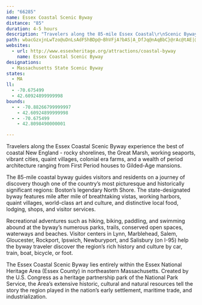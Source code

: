 ```yaml
---
id: "66285"
name: Essex Coastal Scenic Byway
distance: "85"
duration: 4-5 hours
description: "Travelers along the 85-mile Essex Coastal\r\nScenic Byway will experience the best of coastal New England: rocky shorelines, the Great Marsh, working seaports, vibrant cities, quaint villages, colonial era farms, and a wealth of period architecture ranging from First Period houses to Gilded-Age mansions."
path: wbacGzxjnLwTzo@uDnLsAdFShBDp@~BhVFjA?bAS|A_DfJq@nAqBbC}@rAc@tAE|@?r@h@tIHpAXzAt@~AbBlBrF`EnAvAl@jA^nAhAlFfBxF`CfGP~@ThECjAc@jA[RyCx@o@^wBfCyAfAuBVkEL_Dj@wBF{@PgB~@eA`A]^k@rAYvA?lBz@lLAfBM~Bo@tEEtQ_@zCc@pBu@jBmEnHsClHo@r@aFjDy@z@yBjEi@xAYbBe@dGoAtLI~CItNOxCsDzPItDHhJOxBgFfQ}BfFoAfEYr@wFxJeBbEu@|BkBhJiCrLi@lEoApOg@~Bk@lA}@x@eEdCg@jAGf@E`B?xMj@bGx@vFx@zB|D`Hj@v@h@XlER^F`@\Pj@R|Bn@~BJ~@KxAsCdDgC~Do@zA_Kxe@a@tAmA\gD`B}HfGUJc@DyF_@wGw@_\gGoCUoBR}Af@uA|@eN|MmFlGmBpCwCzEoA~CyAvF]dCe@`HS~FBrElA|XG`FUxDm@lEq@`Ds@~B}FvNcBrFgBrHeA`HaJvv@cBrJyEdTc@dByAxDkAxBkFxHiChE_A~BkGlQiA`CcP~U{ApAcA^{GrAqAd@mCnB}Ap@kMaBqFY{Ak@kDyBgIqAsD}@[`CaA`Dk@jAcA`@[D{Fu@e@@mAXo@j@c@l@uNxYyHzLSPS?{@u@u@c@qFfJy@dAwExDq@lAqAnCiBdGqXbq@_Ljd@uD`Ry@lCo@tAcBrBsAx@mEdBoAx@cAdAeAdBg@hAqCpLy@`Ew@`FcAlCaFtKqArBgDdDsCdDkC|BkAj@_UtIgEhAsARoA@oAGsAYeLeFsEoD{H{LcIuLiAkAcCwBwAuBmAmCuEaN_JoRu@mAcGyHiBiBsAcAwD{AsCYwBX_GnB{Bj@kAPgCDoBI{AY{CiAcCeB{I_J{AgBuAuB}KuRsIuLiA_AwCqAwBQuDT}Bf@}InCmBNcACeRgDkVsFqOyE_Bu@mAy@oA_AwA{AiC_EsEgI{AwBuAmAoBmA}Ak@cCa@yVeC_B_@sEkB}AiAiAyAoAqAgAo@eCw@mB}@iBoBiL{NsGgH_By@cB]iB?o@JcC|@}BnAcBvA_DtDaCxBqPhNuGpEmEtE}GdJaElEkDbD{JdLeFnE_J`HwD~D}DjFyC`DuM|LaG~EwA`AuCv@gGrC_Bd@aEZoDd@iAj@c@p@cFvOwA~CeKpR_FzJeJnToBzG
websites:
  - url: http://www.essexheritage.org/attractions/coastal-byway
    name: Essex Coastal Scenic Byway
designations:
  - Massachusetts State Scenic Byway
states:
  - MA
ll:
  - -70.675499
  - 42.60924899999998
bounds:
  - - -70.88266799999997
    - 42.60924899999998
  - - -70.675499
    - 42.8098490000001

---
```


Travelers along the Essex Coastal Scenic Byway experience the best of coastal New England - rocky shorelines, the Great Marsh, working seaports, vibrant cities, quaint villages, colonial era farms, and a wealth of period architecture ranging from First Period houses to Gilded-Age mansions.

The 85-mile coastal byway guides visitors and residents on a journey of discovery though one of the country’s most picturesque and historically significant regions: Boston’s legendary North Shore. The state-designated byway features mile after mile of breathtaking vistas, working harbors, quaint villages, world-class art and culture, and distinctive local food, lodging, shops, and visitor services.

Recreational adventures such as hiking, biking, paddling, and swimming abound at the byway’s numerous parks, trails, conserved open spaces, waterways and beaches. Visitor centers in Lynn, Marblehead, Salem, Gloucester, Rockport, Ipswich, Newburyport, and Salisbury (on I-95) help the byway traveler discover the region’s rich history and culture by car, train, boat, bicycle, or foot.

The Essex Coastal Scenic Byway lies entirely within the Essex National Heritage Area (Essex County) in northeastern Massachusetts. Created by the U.S. Congress as a heritage partnership park of the National Park Service, the Area’s extensive historic, cultural and natural resources tell the story the region played in the nation’s early settlement, maritime trade, and industrialization.

